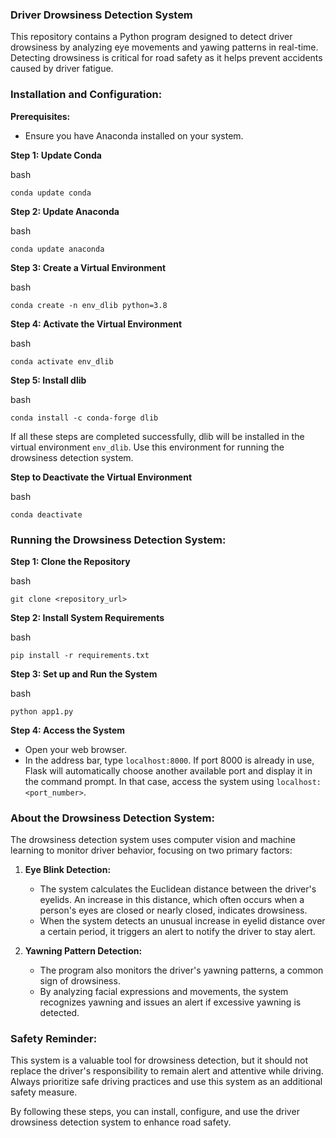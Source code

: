### Driver Drowsiness Detection System

This repository contains a Python program designed to detect driver drowsiness by analyzing eye movements and yawing patterns in real-time. Detecting drowsiness is critical for road safety as it helps prevent accidents caused by driver fatigue.

### Installation and Configuration:

**Prerequisites:**

-   Ensure you have Anaconda installed on your system.

**Step 1: Update Conda**

bash

`conda update conda` 

**Step 2: Update Anaconda**

bash

`conda update anaconda` 

**Step 3: Create a Virtual Environment**

bash

`conda create -n env_dlib python=3.8` 

**Step 4: Activate the Virtual Environment**

bash

`conda activate env_dlib` 

**Step 5: Install dlib**

bash

`conda install -c conda-forge dlib` 

If all these steps are completed successfully, dlib will be installed in the virtual environment `env_dlib`. Use this environment for running the drowsiness detection system.

**Step to Deactivate the Virtual Environment**

bash

`conda deactivate` 

### Running the Drowsiness Detection System:

**Step 1: Clone the Repository**

bash

`git clone <repository_url>` 

**Step 2: Install System Requirements**

bash

`pip install -r requirements.txt` 

**Step 3: Set up and Run the System**

bash

`python app1.py` 

**Step 4: Access the System**

-   Open your web browser.
-   In the address bar, type `localhost:8000`. If port 8000 is already in use, Flask will automatically choose another available port and display it in the command prompt. In that case, access the system using `localhost:<port_number>`.

### About the Drowsiness Detection System:

The drowsiness detection system uses computer vision and machine learning to monitor driver behavior, focusing on two primary factors:

1.  **Eye Blink Detection:**
    
    -   The system calculates the Euclidean distance between the driver's eyelids. An increase in this distance, which often occurs when a person's eyes are closed or nearly closed, indicates drowsiness.
    -   When the system detects an unusual increase in eyelid distance over a certain period, it triggers an alert to notify the driver to stay alert.
2.  **Yawning Pattern Detection:**
    
    -   The program also monitors the driver's yawning patterns, a common sign of drowsiness.
    -   By analyzing facial expressions and movements, the system recognizes yawning and issues an alert if excessive yawning is detected.

### Safety Reminder:

This system is a valuable tool for drowsiness detection, but it should not replace the driver's responsibility to remain alert and attentive while driving. Always prioritize safe driving practices and use this system as an additional safety measure.

By following these steps, you can install, configure, and use the driver drowsiness detection system to enhance road safety.
